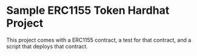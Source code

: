 # Sample ERC1155 Token Hardhat Project

This project comes with a ERC1155 contract, a test for that contract, and a script that deploys that contract.
